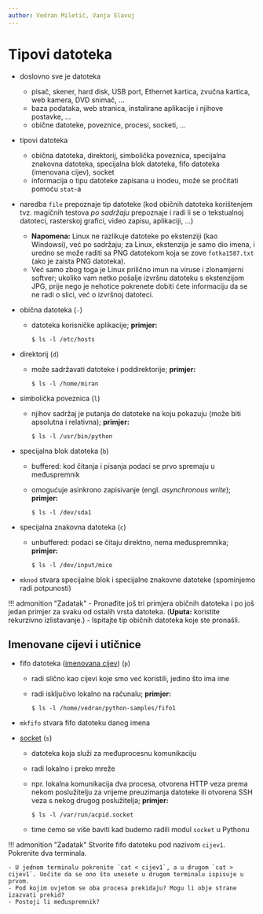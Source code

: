 ```yaml
---
author: Vedran Miletić, Vanja Slavuj
---
```


# Tipovi datoteka

- doslovno sve je datoteka

    - pisač, skener, hard disk, USB port, Ethernet kartica, zvučna kartica, web kamera, DVD snimač, ...
    - baza podataka, web stranica, instalirane aplikacije i njihove postavke, ...
    - obične datoteke, poveznice, procesi, socketi, ...

- tipovi datoteka

    - obična datoteka, direktorij, simbolička poveznica, specijalna znakovna datoteka, specijalna blok datoteka, fifo datoteka (imenovana cijev), socket
    - informacija o tipu datoteke zapisana u inodeu, može se pročitati pomoću `stat`-a

- naredba `file` prepoznaje tip datoteke (kod običnih datoteka korištenjem tvz. magičnih testova *po sadržaju* prepoznaje i radi li se o tekstualnoj datoteci, rasterskoj grafici, video zapisu, aplikaciji, ...)

    - **Napomena:** Linux ne razlikuje datoteke po ekstenziji (kao Windowsi), već po sadržaju; za Linux, ekstenzija je samo dio imena, i uredno se može raditi sa PNG datotekom koja se zove `fotka1587.txt` (ako je zaista PNG datoteka).
    - Već samo zbog toga je Linux prilično imun na viruse i zlonamjerni softver; ukoliko vam netko pošalje izvršnu datoteku s ekstenzijom JPG, prije nego je nehotice pokrenete dobiti ćete informaciju da se ne radi o slici, već o izvršnoj datoteci.

- obična datoteka (`-`)

    - datoteka korisničke aplikacije; **primjer:**

        ``` shell
        $ ls -l /etc/hosts
        ```

- direktorij (`d`)

    - može sadržavati datoteke i poddirektorije; **primjer:**

        ``` shell
        $ ls -l /home/miran
        ```

- simbolička poveznica (`l`)

    - njihov sadržaj je putanja do datoteke na koju pokazuju (može biti apsolutna i relativna); **primjer:**

        ``` shell
        $ ls -l /usr/bin/python
        ```

- specijalna blok datoteka (`b`)

    - buffered: kod čitanja i pisanja podaci se prvo spremaju u međuspremnik
    - omogućuje asinkrono zapisivanje (engl. *asynchronous write*); **primjer:**

        ``` shell
        $ ls -l /dev/sda1
        ```

- specijalna znakovna datoteka (`c`)

    - unbuffered: podaci se čitaju direktno, nema međuspremnika; **primjer:**

        ``` shell
        $ ls -l /dev/input/mice
        ```

- `mknod` stvara specijalne blok i specijalne znakovne datoteke (spominjemo radi potpunosti)

!!! admonition "Zadatak"
    - Pronađite još tri primjera običnih datoteka i po još jedan primjer za svaku od ostalih vrsta datoteka. (**Uputa:** koristite rekurzivno izlistavanje.)
    - Ispitajte tip običnih datoteka koje ste pronašli.

## Imenovane cijevi i utičnice

- fifo datoteka ([imenovana cijev](https://en.wikipedia.org/wiki/Named_pipe)) (`p`)

    - radi slično kao cijevi koje smo već koristili, jedino što ima ime
    - radi isključivo lokalno na računalu; **primjer:**

        ``` shell
        $ ls -l /home/vedran/python-samples/fifo1
        ```

- `mkfifo` stvara fifo datoteku danog imena
- [socket](https://en.wikipedia.org/wiki/Unix_domain_socket) (`s`)

    - datoteka koja služi za međuprocesnu komunikaciju
    - radi lokalno i preko mreže
    - npr. lokalna komunikacija dva procesa, otvorena HTTP veza prema nekom poslužitelju za vrijeme preuzimanja datoteke ili otvorena SSH veza s nekog drugog poslužitelja; **primjer:**

        ``` shell
        $ ls -l /var/run/acpid.socket
        ```

    - time ćemo se više baviti kad budemo radili modul `socket` u Pythonu

!!! admonition "Zadatak"
    Stvorite fifo datoteku pod nazivom `cijev1`. Pokrenite dva terminala.

    - U jednom terminalu pokrenite `cat < cijev1`, a u drugom `cat > cijev1`. Uočite da se ono što unesete u drugom terminalu ispisuje u prvom.
    - Pod kojim uvjetom se oba procesa prekidaju? Mogu li obje strane izazvati prekid?
    - Postoji li međuspremnik?
